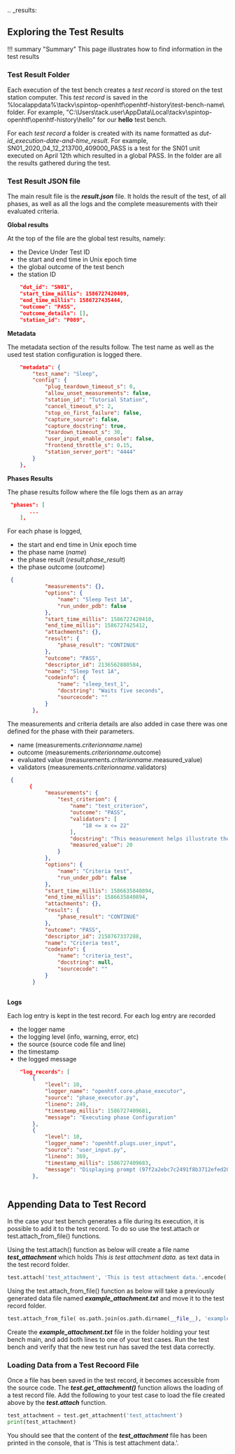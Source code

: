 .. _results:

## Exploring the Test Results

!!! summary "Summary"
    This page illustrates how to find information in the test results

### Test Result Folder

Each execution of the test bench creates a *test record* is stored on the test station computer. This *test record* is saved in the %localappdata%\tackv\spintop-openhtf\openhtf-history\test-bench-name\ folder. For example, "C:\Users\tack.user\AppData\Local\tackv\spintop-openhtf\openhtf-history\hello" for our **hello** test bench. 

For each *test record* a folder is created with its name formatted as *dut-id_execution-date-and-time_result*. For example, SN01_2020_04_12_213700_409000_PASS is a test for the SN01 unit executed on April 12th which resulted in a global PASS. In the folder are all the results gathered during the test. 

### Test Result JSON file

The main result file is the ***result.json*** file. It holds the result of the test, of all phases, as well as all the logs and the complete measurements with their evaluated criteria.

**Global results**

At the top of the file are the global test results, namely:

- the Device Under Test ID
- the start and end time in Unix epoch time
- the global outcome of the test bench
- the station ID

```json
    "dut_id": "SN01",
    "start_time_millis": 1586727420409,
    "end_time_millis": 1586727435444,
    "outcome": "PASS",
    "outcome_details": [],
    "station_id": "P089",
```


**Metadata**

The metadata section of the results follow. The test name as well as the used test station configuration is logged there. 

```json
    "metadata": {
        "test_name": "Sleep",
        "config": {
            "plug_teardown_timeout_s": 0,
            "allow_unset_measurements": false,
            "station_id": "Tutorial Station",
            "cancel_timeout_s": 2,
            "stop_on_first_failure": false,
            "capture_source": false,
            "capture_docstring": true,
            "teardown_timeout_s": 30,
            "user_input_enable_console": false,
            "frontend_throttle_s": 0.15,
            "station_server_port": "4444"
        }
    },
```

**Phases Results**

The phase results follow where the file logs them as an array

```json
 "phases": [
       ...
    ],
```

For each phase is logged,

- the start and end time in Unix epoch time 
- the phase name (*name*)
- the phase result (*result.phase_result*)
- the phase outcome (*outcome*)

```json
 {
            "measurements": {},
            "options": {
                "name": "Sleep Test 1A",
                "run_under_pdb": false
            },
            "start_time_millis": 1586727420410,
            "end_time_millis": 1586727425412,
            "attachments": {},
            "result": {
                "phase_result": "CONTINUE"
            },
            "outcome": "PASS",
            "descriptor_id": 2136562880584,
            "name": "Sleep Test 1A",
            "codeinfo": {
                "name": "sleep_test_1",
                "docstring": "Waits five seconds",
                "sourcecode": ""
            }
        },
```

The measurements and criteria details are also added in case there was one defined for the phase with their parameters.

- name (measurements.*criterionname*.name)
- outcome  (measurements.*criterionname*.outcome)
- evaluated value (measurements.*criterionname*.measured_value)
- validators (measurements.*criterionname*.validators)

```json
 {
       {
            "measurements": {
                "test_criterion": {
                    "name": "test_criterion",
                    "outcome": "PASS",
                    "validators": [
                        "18 <= x <= 22"
                    ],
                    "docstring": "This measurement helps illustrate the criteria usage in spintop-openhtf",
                    "measured_value": 20
                }
            },
            "options": {
                "name": "Criteria test",
                "run_under_pdb": false
            },
            "start_time_millis": 1586635840894,
            "end_time_millis": 1586635840894,
            "attachments": {},
            "result": {
                "phase_result": "CONTINUE"
            },
            "outcome": "PASS",
            "descriptor_id": 2150767337288,
            "name": "Criteria test",
            "codeinfo": {
                "name": "criteria_test",
                "docstring": null,
                "sourcecode": ""
            }
        }
        
```
**Logs**

Each log entry is kept in the test record. For each log entry are recorded

- the logger name
- the logging level (info, warning, error, etc)
- the source  (source code file and line)
- the timestamp
- the logged message

```json
    "log_records": [
        {
            "level": 10,
            "logger_name": "openhtf.core.phase_executor",
            "source": "phase_executor.py",
            "lineno": 249,
            "timestamp_millis": 1586727409681,
            "message": "Executing phase Configuration"
        },
        {
            "level": 10,
            "logger_name": "openhtf.plugs.user_input",
            "source": "user_input.py",
            "lineno": 369,
            "timestamp_millis": 1586727409683,
            "message": "Displaying prompt (97f2a2ebc7c2491f8b3712efed20f34c): \"{'schema': {'title': 'Test configuration', 'type': 'object', 'required': ['operator, uutid, product'], 'properties': {'operator': {'type': 'string', 'title': 'Enter the operator name'}, 'dutid': {'type': 'string', 'title': 'Enter the device under test serial number'}, 'product': {'type': 'string', 'title': 'Enter the product name'}}}, 'layout': ['operator', 'dutid', 'product']}\""
        },
 
```


## Appending Data to Test Record

In the case your test bench generates a file during its execution, it is possible to add it to the test record. To do so use the test.attach or test.attach_from_file() functions. 

Using the test.attach() function as below will create a file name ***test_attachment*** which holds *This is test attachment data.* as text data in the test record folder.
```python
test.attach('test_attachment', 'This is test attachment data.'.encode('utf-8'))
```

Using the test.attach_from_file() function as below will take a previously generated data file named ***example_attachment.txt*** and move it to the test record folder.
```python
test.attach_from_file( os.path.join(os.path.dirname(__file__), 'example_attachment.txt'))
```

Create the ***example_attachment.txt*** file in the folder holding your test bench main, and add both lines to one of your test cases. Run the test bench and verify that the new test run has saved the test data correctly.


### Loading Data from a Test Recoord File

Once a file has been saved in the test record, it becomes accessible from the source code. The ***test.get_attachment()*** function allows the loading of a test record file. Add the following to your test case to load the file created above by the ***test.attach*** function. 

```python
test_attachment = test.get_attachment('test_attachment')
print(test_attachment)
```

You should see that the content of the ***test_attachment*** file has been printed in the console, that is 'This is test attachment data.'.